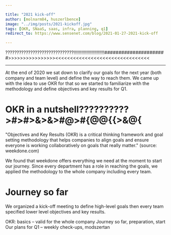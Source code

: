 ```yaml
---

title: "2021 kick-off"
author: [molnarm84, huszerlbence]
image: "../img/posts/2021-kickoff.jpg"
tags: [OKR, SNaaS, saas, infra, planning, q1]
redirect_to: https://www.sensenet.com/blog/2021-01-27-2021-kick-off

---
```


??????????????????????????????!!!!!!!!!!!!!!!!!!!!!!!!######################>>>>>>>>>>>>>>>><<<<<<<<<<<<<<<<<<<<<<<<<<<<<<<<

---

At the end of 2020 we sat down to clarify our goals for the next year (both company and team level) and define the way to reach them. We came up with the idea to use OKR for that so we started to familiarize with the methodology and define objectives and key results for Q1.

# OKR in a nutshell??????????>#>#>&>&>#@>#{@@{{>&@{

"Objectives and Key Results (OKR) is a critical thinking framework and goal setting methodology that helps companies to align goals and ensure everyone is working collaboratively on goals that really matter." (source: weekdone.com)

We found that weekdone offers everything we need at the moment to start our journey. Since every department has a role in reaching the goals, we applied the methodology to the whole company including every team.

# Journey so far

We organized a kick-off meeting to define high-level goals then every team specified lower level objectives and key results.



OKR:
basics – valid for the whole company
Journey so far, preparation, start
Our plans for Q1 – weekly check-ups, modszertan
